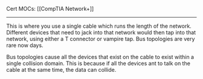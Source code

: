 Cert MOCs: [[CompTIA Network+]]

---
This is where you use a single cable which runs the length of the network. Different devices that need to jack into that network would then tap into that network, using either a T connector or vampire tap. Bus topologies are very rare now days.

Bus topologies cause all the devices that exist on the cable to exist within a single collision domain. This is because if all the devices ant to talk on the cable at the same time, the data can collide.
